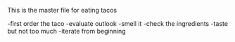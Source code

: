 This is the master file for eating tacos

-first order the taco
-evaluate outlook
-smell it
-check the ingredients
-taste but not too much
-iterate from beginning